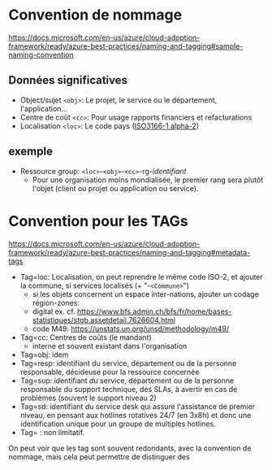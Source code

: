 # Convention de nommage
https://docs.microsoft.com/en-us/azure/cloud-adoption-framework/ready/azure-best-practices/naming-and-tagging#sample-naming-convention
## Données significatives
* Object/sujet `<obj>`: Le projet, le service ou le département, l'application...
* Centre de coût `<cc>`: Pour usage rapports financiers et refacturations
* Localisation `<loc>`: Le code pays ([ISO3166-1 alpha-2](https://fr.wikipedia.org/wiki/ISO_3166-1#Table_de_codage)) 

## exemple
* Ressource group: `<loc>`-`<obj>`-`<cc>`-rg-_identifiant_
  * Pour une organisation moins mondialisée, le premier rang sera plutôt l'objet (client ou projet ou application ou service).

# Convention pour les TAGs
https://docs.microsoft.com/en-us/azure/cloud-adoption-framework/ready/azure-best-practices/naming-and-tagging#metadata-tags
* Tag=loc: Localisation, on peut reprendre le même code ISO-2, et ajouter la commune, si services localisés (+ "-`<Commune>`")
  * si les objets concernent un espace inter-nations, ajouter un codage région-zones: 
  * digital ex. cf. https://www.bfs.admin.ch/bfs/fr/home/bases-statistiques/stgb.assetdetail.7626604.html
  * code M49: https://unstats.un.org/unsd/methodology/m49/
* Tag=cc: Centres de coûts (le mandant)
  * interne et souvent existant dans l'organisation
* Tag=obj: idem
* Tag=resp: identifiant du service, département ou de la personne responsable, décideuse pour la ressource concernée
* Tag=sup: identifiant du service, département ou de la personne responsable du support technique, des SLAs, à avertir en cas de problèmes (souvent le support niveau 2)
* Tag=sd: identifiant du service desk qui assure l'assistance de premier niveau, en pensant aux hotlines rotatives 24/7 (en 3x8h) et donc une identification unique pour un groupe de multiples hotlines.
* Tag= : non limitatif.

On peut voir que les tag sont souvent redondants, avec la convention de nommage, mais cela peut permettre de distinguer des
